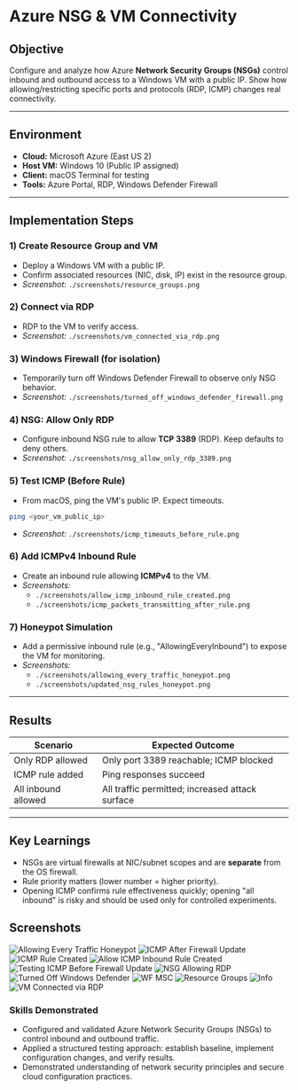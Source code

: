 # Azure NSG & VM Connectivity

## Objective
Configure and analyze how Azure **Network Security Groups (NSGs)** control inbound and outbound access to a Windows VM with a public IP. Show how allowing/restricting specific ports and protocols (RDP, ICMP) changes real connectivity.

---

## Environment
- **Cloud:** Microsoft Azure (East US 2)
- **Host VM:** Windows 10 (Public IP assigned)
- **Client:** macOS Terminal for testing
- **Tools:** Azure Portal, RDP, Windows Defender Firewall

---

## Implementation Steps

### 1) Create Resource Group and VM
- Deploy a Windows VM with a public IP.
- Confirm associated resources (NIC, disk, IP) exist in the resource group.
- _Screenshot:_ `./screenshots/resource_groups.png`

### 2) Connect via RDP
- RDP to the VM to verify access.
- _Screenshot:_ `./screenshots/vm_connected_via_rdp.png`

### 3) Windows Firewall (for isolation)
- Temporarily turn off Windows Defender Firewall to observe only NSG behavior.
- _Screenshot:_ `./screenshots/turned_off_windows_defender_firewall.png`

### 4) NSG: Allow Only RDP
- Configure inbound NSG rule to allow **TCP 3389** (RDP). Keep defaults to deny others.
- _Screenshot:_ `./screenshots/nsg_allow_only_rdp_3389.png`

### 5) Test ICMP (Before Rule)
- From macOS, ping the VM's public IP. Expect timeouts.
```bash
ping <your_vm_public_ip>
```
- _Screenshot:_ `./screenshots/icmp_timeouts_before_rule.png`

### 6) Add ICMPv4 Inbound Rule
- Create an inbound rule allowing **ICMPv4** to the VM.
- _Screenshots:_
  - `./screenshots/allow_icmp_inbound_rule_created.png`
  - `./screenshots/icmp_packets_transmitting_after_rule.png`

### 7) Honeypot Simulation
- Add a permissive inbound rule (e.g., "AllowingEveryInbound") to expose the VM for monitoring.
- _Screenshots:_
  - `./screenshots/allowing_every_traffic_honeypot.png`
  - `./screenshots/updated_nsg_rules_honeypot.png`

---

## Results

| Scenario                | Expected Outcome                                 |
|-------------------------|---------------------------------------------------|
| Only RDP allowed        | Only port 3389 reachable; ICMP blocked           |
| ICMP rule added         | Ping responses succeed                            |
| All inbound allowed     | All traffic permitted; increased attack surface   |

---

## Key Learnings
- NSGs are virtual firewalls at NIC/subnet scopes and are **separate** from the OS firewall.
- Rule priority matters (lower number = higher priority).
- Opening ICMP confirms rule effectiveness quickly; opening "all inbound" is risky and should be used only for controlled experiments.


## Screenshots

![Allowing Every Traffic Honeypot](./screenshots/Allowing_Every_Traffic_Honeypot.png)
![ICMP After Firewall Update](./screenshots/ICMPAfterFirewallUpdate.png)
![ICMP Rule Created](./screenshots/ICMPRuleCreated.png)
![Allow ICMP Inbound Rule Created](./screenshots/Allow_ICMP_inbound.png)
![Testing ICMP Before Firewall Update](./screenshots/TestingICMPBeforeFirewallUpdate.png)
![NSG Allowing RDP](./screenshots/NSG_Allowing_RDP.png)
![Turned Off Windows Defender](./screenshots/Turned_OFF_Windows_Defender.png)
![WF MSC](./screenshots/wf.msc.png)
![Resource Groups](./screenshots/Resource_Groups.png)
![Info](./screenshots/info.png)
![VM Connected via RDP](./screenshots/VM_connected_via_RDP.png)



### Skills Demonstrated
- Configured and validated Azure Network Security Groups (NSGs) to control inbound and outbound traffic.
- Applied a structured testing approach: establish baseline, implement configuration changes, and verify results.
- Demonstrated understanding of network security principles and secure cloud configuration practices.

